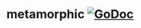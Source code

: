 metamorphic [![GoDoc](https://godoc.org/github.com/cockroachdb/metamorphic?status.svg)](https://pkg.go.dev/github.com/cockroachdb/metamorphic)
===========
